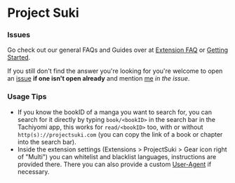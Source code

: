# Project Suki

### Issues

Go check out our general FAQs and Guides over at
[Extension FAQ](https://tachiyomi.org/help/faq/#extensions) or
[Getting Started](https://tachiyomi.org/help/guides/getting-started/#installation).

If you still don't find the answer you're looking for you're welcome to open an
[issue](https://github.com/tachiyomi-extensions-org/tachiyomi-extensions/issues)
**if one isn't open already** and mention [me](https://github.com/npgx/) *in the issue*.

### Usage Tips

- If you know the bookID of a manga you want to search for, you can search for it directly by typing
  `book/<bookID>` in the search bar in the Tachiyomi app, this works for `read/<bookID>` too, with
  or without `http(s)://projectsuki.com`
  (you can copy the link of a book or chapter into the search bar).
- Inside the extension settings (Extensions > ProjectSuki > Gear icon right of "Multi") you can
  whitelist and blacklist languages, instructions are provided there.
  There you can also provide a custom
  [User-Agent](https://developer.mozilla.org/en-US/docs/Web/HTTP/Headers/User-Agent) if necessary.
